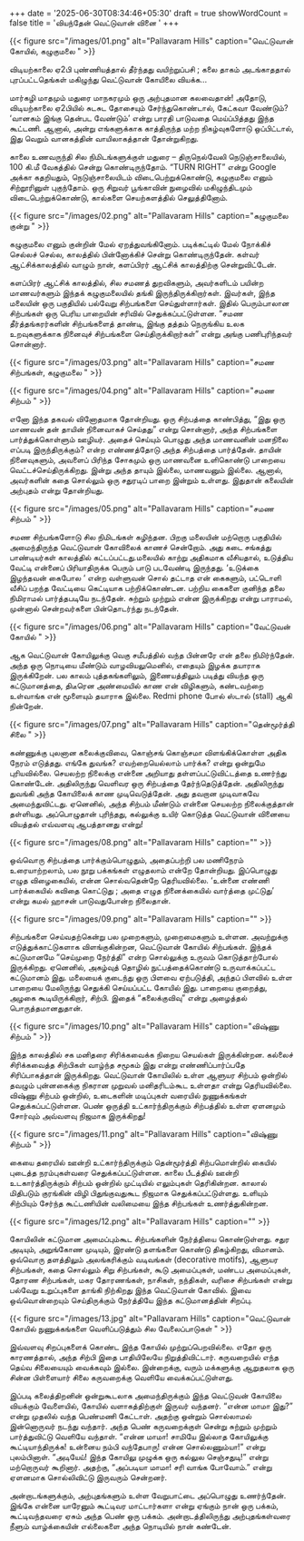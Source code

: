 +++
date = '2025-06-30T08:34:46+05:30'
draft = true
showWordCount = false
title = 'வியந்தேன் வெட்டுவான் வினை '
+++

{{< figure src="/images/01.png" alt="Pallavaram Hills" caption="வெட்டுவான் கோயில், கழுகுமலை " >}}

விடியற்காலை ஏ2பி புண்ணியத்தால் தீர்ந்தது
வயிற்றுப்பசி ; கலை தாகம் அடங்காததால்
புரப்பட்டதெங்கள் மகிழுந்து
வெட்டுவான் கோயிலை வியக்க…


மார்கழி மாதமும் மதுரை மாநகரமும் ஒரு அற்புதமான கலவைதான்! அதோடு, விடியற்காலை ஏ2பியில் சுடசுட தோசையும் சேர்ந்துகொண்டால், கேட்கவா வேண்டும்? ‘வானகம் இங்கு தென்பட வேண்டும்’ என்று பாரதி பாடுவதை மெய்ப்பித்தது இந்த கூட்டணி. ஆனால், அன்று எங்களுக்காக காத்திருந்த மற்ற நிகழ்வுகளோடு ஒப்பிட்டால், இது வெறும் வானகத்தின் வாயிலாகத்தான் தோன்றுகிறது.

காலை உணவருந்தி சில நிமிடங்களுக்குள் மதுரை – திருநெல்வேலி நெடுஞ்சாலையில், 100 கி.மீ வேகத்தில் சென்று கொண்டிருந்தோம். “TURN RIGHT” என்று Google அக்கா கதறியதும், நெடுஞ்சாலையிடம் விடைபெற்றுக்கொண்டு, கழுகுமலை எனும் சிற்றூரினுள் புகுந்தோம். ஒரு சிறுவர் பூங்காவின் நுழைவில் மகிழுந்திடமும் விடைபெற்றுக்கொண்டு, கால்களை செயற்களத்தில் செலுத்தினோம்.


{{< figure src="/images/02.png" alt="Pallavaram Hills" caption="கழுகுமலை குன்று " >}}

கழுகுமலை எனும் குன்றின் மேல் ஏறத்துவங்கினோம். படிக்கட்டில் மேல் நோக்கிச் செல்லச் செல்ல, காலத்தில் பின்னோக்கிச் சென்று கொண்டிருந்தேன். கள்வர் ஆட்சிக்காலத்தில் வாழும் நான், களப்பிரர் ஆட்சிக் காலத்திற்கு சென்றுவிட்டேன்.

களப்பிரர் ஆட்சிக் காலத்தில், சில சமணத் துறவிகளும், அவர்களிடம் பயின்ற மாணவர்களும் இந்தக் கழுகுமலையில் தங்கி இருந்திருக்கிறார்கள். இவர்கள், இந்த மலையின் ஒரு பகுதியில் பல்வேறு சிற்பங்களை செய்துள்ளார்கள்.  இதில் பெரும்பாலான சிற்பங்கள் ஒரு பெரிய பாறையின் சரிவில் செதுக்கப்பட்டுள்ளன.  “சமண தீர்த்தங்கரர்களின் சிற்பங்களைத் தாண்டி, இங்கு தத்தம் நெருங்கிய உலக உறவுகளுக்காக நினைவுச் சிற்பங்களை செய்திருக்கிறார்கள்” என்று அங்கு பணிபுரிந்தவர் சொன்னார்.


{{< figure src="/images/03.png" alt="Pallavaram Hills" caption="சமண சிற்பங்கள், கழுகுமலை " >}}

{{< figure src="/images/04.png" alt="Pallavaram Hills" caption="சமண சிற்பம் " >}}

எனோ இந்த தகவல் வினோதமாக தோன்றியது. ஒரு சிற்பத்தை காண்பித்து, “இது ஒரு மாணவன் தன் தாயின் நினைவாகச் செய்தது” என்று சொன்னார், அந்த சிற்பங்களை பார்த்துக்கொள்ளும் ஊழியர். அதைச் செய்யும் பொழுது அந்த மாணவனின் மனநிலை எப்படி இருந்திருக்கும்? என்ற எண்ணத்தோடு அந்த சிற்பத்தை பார்த்தேன். தாயின் நினைவுகளும், அவளைப் பிரிந்த சோகமும் ஒரு மாணவனை உளிகொண்டு பாறையை வெட்டச்செய்திருக்கிறது. இன்று அந்த தாயும் இல்லை, மாணவனும் இல்லை. ஆனால், அவர்களின் கதை சொல்லும் ஒரு சதுரடிப் பாறை இன்றும் உள்ளது.  இதுதான் கலையின் அற்புதம் என்று தோன்றியது.

{{< figure src="/images/05.png" alt="Pallavaram Hills" caption="சமண சிற்பம் " >}}

சமண சிற்பங்களோடு சில நிமிடங்கள் கழிந்தன. பிறகு மலையின் மற்றொரு பகுதியில் அமைந்திருந்த வெட்டுவான் கோவிலைக் காணச் சென்றோம். அது கடை சங்கத்து பாண்டியர்கள் காலத்தில் கட்டப்பட்டது.மலையில் காற்று அதிகமாக வீசியதால், உடுத்திய வேட்டி என்னைப் பிரியாதிருக்க பெரும் பாடு படவேண்டி இருந்தது. ‘உடுக்கை இழந்தவன் கைபோல ‘ என்ற வள்ளுவன் சொல் தட்டாத என் கைகளும், பட்டொளி வீசிப் பறந்த வேட்டியை கெட்டியாக பற்றிக்கொண்டன. பற்றிய கைகளை குனிந்த தலை நிமிராமல் பார்த்தபடியே நடந்தேன். சுற்றும் முற்றும் என்ன இருக்கிறது என்று பாராமல், முன்னால் சென்றவர்களை பின்தொடர்ந்து நடந்தேன்.

{{< figure src="/images/06.png" alt="Pallavaram Hills" caption="வேட்டுவன் கோயில் " >}}

ஆக வெட்டுவான் கோயிலுக்கு வெகு சமீபத்தில் வந்த பின்னரே என் தலை நிமிர்ந்தேன். அந்த ஒரு நொடியை மீண்டும் வாழவியலுமெனில், எதையும் இழக்க தயாராக இருக்கிறேன். பல காலம் புத்தகங்களிலும், இணையத்திலும் படித்து வியந்த ஒரு கட்டுமானத்தை, திடீரென அண்மையில் காண என் விழிகளும், கண்டவற்றை உள்வாங்க என் மூளையும் தயாராக இல்லை. Redmi phone போல் ஸ்டால் (stall) ஆகி நின்றேன்.


{{< figure src="/images/07.png" alt="Pallavaram Hills" caption="தென்மூர்த்தி சிலை " >}}

கண்ணுக்கு புலனான கலைக்குவிவை, கொஞ்சங் கொஞ்சமா விளங்கிக்கொள்ள அதிக நேரம் எடுத்தது. எங்கே துவங்க? எவற்றையெல்லாம் பார்க்க? என்று ஒன்றுமே புரியவில்லை. செயலற்ற நிலைக்கு என்னை அறியாது தள்ளப்பட்டுவிட்டத்தை உணர்ந்து கொண்டேன். அதிலிருந்து வெளிவர ஒரு சிற்பத்தை தேர்ந்தெடுத்தேன். அதிலிருந்து துவங்கி அந்த கோயிலைக் காண முடிவெடுத்தேன். அது தவறான முடிவாகவே அமைந்துவிட்டது. ஏனெனில், அந்த சிற்பம் மீண்டும் என்னை செயலற்ற நிலைக்குத்தான் தள்ளியது. அப்பொழுதான் புரிந்தது, கல்லுக்கு உயிர் கொடுத்த வெட்டுவான் வினையை வியத்தல் எவ்வளவு ஆபத்தானது என்று!

{{< figure src="/images/08.png" alt="Pallavaram Hills" caption="" >}}

ஒவ்வொரு சிற்பத்தை பார்க்கும்பொழுதும், அதைப்பற்றி பல மணிநேரம் உரையாற்றலாம், பல நூறு பக்கங்கள் எழுதலாம் என்றே தோன்றியது. இப்பொழுது எழுத விழைகையில், என்ன சொல்வதென்றே தெரியவில்லை. ‘உன்னை எண்ணி பார்க்கையில் கவிதை கொட்டுது ; அதை எழுத நினைக்கையில் வார்த்தை முட்டுது’ என்று கமல் ஹாசன் பாடுவதுபோன்ற நிலைதான்.

{{< figure src="/images/09.png" alt="Pallavaram Hills" caption="" >}}

சிற்பங்களை செய்வதற்கென்று பல முறைகளும், முறைமைகளும் உள்ளன. அவற்றுக்கு எடுத்துக்காட்டுகளாக விளங்குகின்றன, வெட்டுவான் கோயில் சிற்பங்கள். இந்தக் கட்டுமானமே “செய்முறை நேர்த்தி” என்ற சொல்லுக்கு உருவம் கொடுத்தாற்போல் இருக்கிறது. ஏனெனில், அகழ்வுத் தொழில் நுட்பத்தைக்கொண்டு உருவாக்கப்பட்ட கட்டுமானம் இது. மலையைக் குடைந்து ஒரு பிளவை ஏற்படுத்தி, அந்தப் பிளவில் உள்ள பாறையை மேலிருந்து செதுக்கி செய்யப்பட்ட கோயில் இது. பாறையை குறைத்து, அழகை கூடியிருக்கிறார், சிற்பி. இதைக் “கலைக்குவிவு” என்று அழைத்தல் பொருத்தமானதுதான்.


{{< figure src="/images/10.png" alt="Pallavaram Hills" caption="விஷ்ணு சிற்பம் " >}}

இந்த காலத்தில் சக மனிதரை சிரிக்கவைக்க நிறைய செயல்கள் இருக்கின்றன. கல்லைச் சிரிக்கவைத்த சிற்பிகள் வாழ்ந்த சமூகம் இது என்று எண்ணிப்பார்ப்பதே சிரிப்பாகத்தான் இருக்கிறது. வெட்டுவான் கோயிலில் உள்ள ஆளுயர சிற்பம் ஒன்றில் தவழும் புன்னகைக்கு நிகரான முறுவல் மனிதரிடம்கூட உள்ளதா என்று தெரியவில்லை. விஷ்ணு சிற்பம் ஒன்றில், உடைகளின் மடிப்புகள் வரையில் நுணுக்கங்கள் செதுக்கப்பட்டுள்ளன. பெண் ஒருத்தி உட்கார்ந்திருக்கும் சிற்பத்தில் உள்ள ஏளனமும் சோர்வும் அவ்வளவு நிஜமாக இருக்கிறது!

{{< figure src="/images/11.png" alt="Pallavaram Hills" caption="விஷ்ணு சிற்பம் " >}}

கையை தரையில் ஊன்றி உட்கார்ந்திருக்கும் தென்மூர்த்தி சிற்பமொன்றில் கையில் புடைத்த நரம்புகள்வரை செதுக்கப்பட்டுள்ளன. காலை பீடத்தில் ஊன்றி உடகார்த்திருக்கும் சிற்பம் ஒன்றில் முட்டியில் எலும்புகள் தெரிகின்றன. காலால் மிதிபடும் குரங்கின் விழி பிதுங்குவதுகூட நிஜமாக செதுக்கப்பட்டுள்ளது. உளியும் சிற்பியும் சேர்ந்த கூட்டணியின் வலிமையை இந்த சிற்பங்கள் உணர்த்துகின்றன.


{{< figure src="/images/12.png" alt="Pallavaram Hills" caption="" >}}

கோயிலின் கட்டுமான அமைப்பும்கூட சிற்பங்களின் நேர்த்தியை கொண்டுள்ளது. சதுர அடியும், அறுங்கோண முடியும், இரண்டு தளங்களை கொண்டு திகழ்கிறது, விமானம். ஒவ்வொரு தளத்திலும் அலங்கரிக்கும் வடிவங்கள் (decorative motifs), ஆளுயர சிற்பங்கள், கதை சொல்லும் சிறு சிற்பங்கள், கூடு அமைப்புகள், மண்டப அமைப்புகள், தோரண சிற்பங்கள், மகர தோரணங்கள், நாசிகள், நந்திகள், வரிசை சிற்பங்கள் என்று பல்வேறு உறுப்புகளை தாங்கி நிற்கிறது இந்த வெட்டுவான் கோவில். இவை ஒவ்வொன்றையும் செய்திருக்கும் நேர்த்தியே இந்த கட்டுமானத்தின் சிறப்பு.

{{< figure src="/images/13.jpg" alt="Pallavaram Hills" caption="வெட்டுவான் கோயில் நுணுக்கங்களை வெளிப்படுத்தும் சில வேலைப்பாடுகள் " >}}

இவ்வளவு சிறப்புகளைக் கொண்ட இந்த கோயில் முற்றுப்பெறவில்லை. எதோ ஒரு காரணத்தால், அந்த சிற்பி இதை பாதியிலேயே நிறுத்திவிட்டார். கருவறையில் எந்த தெய்வ சிலையையும் வைக்கவும் இல்லை. இன்றைக்கு, வரும் மக்களுக்கு ஆறுதலாக ஒரு சின்ன பிள்ளையார் சிலை கருவறைக்கு வெளியே வைக்கப்பட்டுள்ளது.

இப்படி கலைத்திறனின் ஒன்றுகூடலாக அமைந்திருக்கும் இந்த வெட்டுவன் கோயிலை வியக்கும் வேளையில், கோயில் வளாகத்திற்குள் இருவர் வந்தனர். “என்ன மாமா இது?” என்று முதலில் வந்த பெண்மணி கேட்டாள். அதற்கு ஒன்றும் சொல்லாமல் இன்னொருவர் நடந்து வந்தார். அந்த பெண் கருவறைக்குள் சென்று சுற்றும் முற்றும் பார்த்துவிட்டு வெளியே வந்தாள். “என்ன மாமா! சாமியே இல்லாத கோயிலுக்கு கூட்டியாந்திருக்க! உன்னைய நம்பி வந்தேபாரு! என்ன சொல்லணும்யா!” என்று புலம்பினாள். “அடியேய்! இந்த கோயிலு முழுக்க ஒரு கல்லுல செஞ்சதுடி!” என்று மற்றொருவர் கூறினார். அதற்கு, “அப்படியா மாமா! சரி வாங்க போவோம்.” என்று ஏளனமாக சொல்லிவிட்டு இருவரும் சென்றனர்.

அன்றாடங்களுக்கும், அற்புதங்களும் உள்ள வேறுபாட்டை அப்பொழுது உணர்ந்தேன். இங்கே என்னை யாரேனும் கூட்டிவர மாட்டார்களா என்று ஏங்கும் நான் ஒரு பக்கம், கூட்டிவந்தவரை ஏசும் அந்த பெண் ஒரு பக்கம். அன்றாடத்திலிருந்து அற்புதங்கள்வரை நீளும் வாழ்க்கையின் எல்லைகளை அந்த நொடியில் நான் கண்டேன்.





